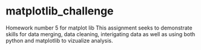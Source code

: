 # matplotlib_challenge
Homework number 5 for matplot lib
This assignment seeks to demonstrate skills for data merging, data cleaning, interigating data as well
as using both python and matplotlib to vizualize analysis.
